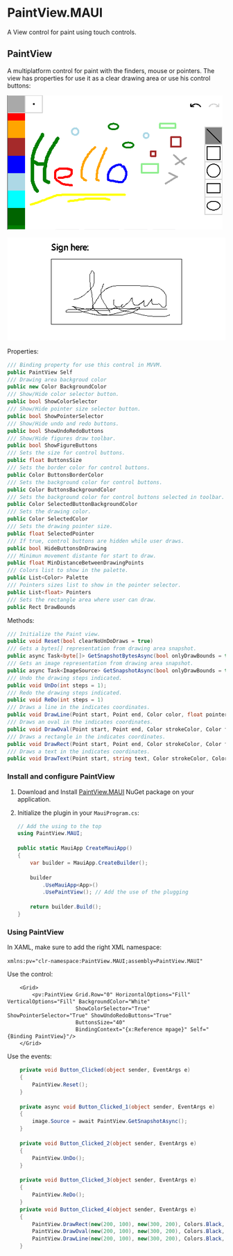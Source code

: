 
# PaintView.MAUI

A View control for paint using touch controls.

## PaintView

A multiplatform control for paint with the finders, mouse or pointers. The view has properties for use it as a clear drawing area or use his control buttons:


![View with control buttons](https://github.com/hjam40/PaintView.MAUI/blob/master/PaintView.MAUI.Test/Screenshots/paintview.png)

![View without control buttons](https://github.com/hjam40/PaintView.MAUI/blob/master/PaintView.MAUI.Test/Screenshots/paintview2.png)

Properties:

 ```csharp
/// Binding property for use this control in MVVM.
public PaintView Self
/// Drawing area backgroud color
public new Color BackgroundColor
/// Show/Hide color selector button.
public bool ShowColorSelector
/// Show/Hide pointer size selector button.
public bool ShowPointerSelector
/// Show/Hide undo and redo buttons.
public bool ShowUndoRedoButtons
/// Show/Hide figures draw toolbar.
public bool ShowFigureButtons
/// Sets the size for control buttons.
public float ButtonsSize
/// Sets the border color for control buttons.
public Color ButtonsBorderColor
/// Sets the background color for control buttons.
public Color ButtonsBackgroundColor
/// Sets the background color for control buttons selected in toolbar.
public Color SelectedButtonBackgroundColor
/// Sets the drawing color.
public Color SelectedColor
/// Sets the drawing pointer size.
public float SelectedPointer
/// If true, control buttons are hidden while user draws.
public bool HideButtonsOnDrawing
/// Minimun movement distante for start to draw.
public float MinDistanceBetweenDrawingPoints
/// Colors list to show in the palette.
public List<Color> Palette
/// Pointers sizes list to show in the pointer selector.
public List<float> Pointers
/// Sets the rectangle area where user can draw.
public Rect DrawBounds
 ```

Methods:
 ```csharp
 /// Initialize the Paint view.
 public void Reset(bool clearNoUnDoDraws = true)
 /// Gets a bytes[] representation from drawing area snapshot.
 public async Task<byte[]> GetSnapshotBytesAsync(bool onlyDrawBounds = true, SKEncodedImageFormat format = SKEncodedImageFormat.Png, int quality = 100)
 /// Gets an image representation from drawing area snapshot.
 public async Task<ImageSource> GetSnapshotAsync(bool onlyDrawBounds = true, SKEncodedImageFormat format = SKEncodedImageFormat.Png, int quality = 100)
 /// Undo the drawing steps indicated.
 public void UnDo(int steps = 1);
 /// Redo the drawing steps indicated.
 public void ReDo(int steps = 1)
 /// Draws a line in the indicates coordinates.
 public void DrawLine(Point start, Point end, Color color, float pointerSize, bool canBeUnDo = true)
 /// Draws an oval in the indicates coordinates.
 public void DrawOval(Point start, Point end, Color strokeColor, Color fillColor, float pointerSize, bool canBeUnDo = true)
 /// Draws a rectangle in the indicates coordinates.
public void DrawRect(Point start, Point end, Color strokeColor, Color fillColor, float pointerSize, bool canBeUnDo = true)
/// Draws a text in the indicates coordinates.
public void DrawText(Point start, string text, Color strokeColor, Color fillColor, float pointerSize, float fontSize, float scaleX = 1, bool canBeUnDo = true)
 ```

### Install and configure PaintView

1. Download and Install [PaintView.MAUI](https://www.nuget.org/packages/PaintView.MAUI) NuGet package on your application.

1. Initialize the plugin in your `MauiProgram.cs`:

    ```csharp
    // Add the using to the top
    using PaintView.MAUI;
    
    public static MauiApp CreateMauiApp()
    {
    	var builder = MauiApp.CreateBuilder();
    
    	builder
    		.UseMauiApp<App>()
    		.UsePaintView(); // Add the use of the plugging
    
    	return builder.Build();
    }
    ```

### Using PaintView

In XAML, make sure to add the right XML namespace:

`xmlns:pv="clr-namespace:PaintView.MAUI;assembly=PaintView.MAUI"`

Use the control:
```xaml
    <Grid>
        <pv:PaintView Grid.Row="0" HorizontalOptions="Fill" VerticalOptions="Fill" BackgroundColor="White"
                      ShowColorSelector="True" ShowPointerSelector="True" ShowUndoRedoButtons="True"
                      ButtonsSize="40"
                      BindingContext="{x:Reference mpage}" Self="{Binding PaintView}"/>
    </Grid>
```

Use the events:
```csharp
    private void Button_Clicked(object sender, EventArgs e)
    {
        PaintView.Reset();
    }

    private async void Button_Clicked_1(object sender, EventArgs e)
    {
        image.Source = await PaintView.GetSnapshotAsync();
    }

    private void Button_Clicked_2(object sender, EventArgs e)
    {
        PaintView.UnDo();
    }

    private void Button_Clicked_3(object sender, EventArgs e)
    {
        PaintView.ReDo();
    }
    private void Button_Clicked_4(object sender, EventArgs e)
    {
        PaintView.DrawRect(new(200, 100), new(300, 200), Colors.Black, Colors.Cyan, 2);
        PaintView.DrawOval(new(200, 100), new(300, 200), Colors.Black, Colors.Cyan, 2, false);
        PaintView.DrawLine(new(200, 100), new(300, 200), Colors.Black, 2);
    }
```